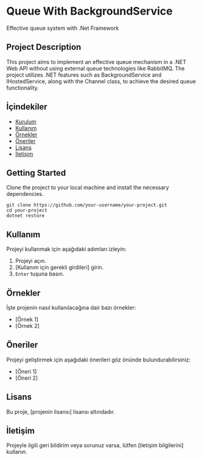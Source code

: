 # Queue With BackgroundService

Effective queue system with .Net Framework

## Project Description
This project aims to implement an effective queue mechanism in a .NET Web API without using external queue technologies like RabbitMQ. The project utilizes .NET features such as BackgroundService and IHostedService, along with the Channel class, to achieve the desired queue functionality.

## İçindekiler

* [Kurulum](#kurulum)
* [Kullanım](#kullanım)
* [Örnekler](#örnekler)
* [Öneriler](#öneriler)
* [Lisans](#lisans)
* [İletişim](#iletişim)


## Getting Started
Clone the project to your local machine and install the necessary dependencies.

```
git clone https://github.com/your-username/your-project.git
cd your-project
dotnet restore
```


## Kullanım

Projeyi kullanmak için aşağıdaki adımları izleyin:

1. Projeyi açın.
2. [Kullanım için gerekli girdileri] girin.
3. `Enter` tuşuna basın.

## Örnekler

İşte projenin nasıl kullanılacağına dair bazı örnekler:

* [Örnek 1]
* [Örnek 2]

## Öneriler

Projeyi geliştirmek için aşağıdaki önerileri göz önünde bulundurabilirsiniz:

* [Öneri 1]
* [Öneri 2]

## Lisans

Bu proje, [projenin lisansı] lisansı altındadır.

## İletişim

Projeyle ilgili geri bildirim veya sorunuz varsa, lütfen [iletişim bilgilerini] kullanın.
